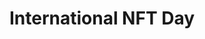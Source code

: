 ---
posted: true
guid: "2AE5036C-2B93-44B7-83CE-232CE7BA10CA"
title: "International NFT Day"
subtitle: ""
description: "Discover the history and evolution of NFTs as the hosts celebrate International NFT Day. Learn about the latest token standards and how NFTs could come to China."
pubDate: "Tue, 20 Sep 2022 18:00:00 -0500"
itunes-explicit: "no"
itunes-episode: 42
itunes-episodeType: full

# More info
youtube-full: https://youtu.be/iZrFzhml5ns
discussion: https://twitter.com/dtedesco1/status/1572363136589770754

# Timeline
timeline:
  - seconds: 75
    title: 037's questions from Ep 22
  - seconds: 127
    title: Revisiting Rawlings NFT drop, already got 2 fake copycat collections!
  - seconds: 353
    title: Happy international NFT day
  - seconds: 400
    title: Slava in the house
  - seconds: 446
    title: Why did you get into this?
  - seconds: 525
    title: You do other token standards?
  - seconds: 645
    title: What are the more recent standards you're watching?
  - seconds: 726
    title: Hellomoto, why Su Squares not featured in Flow's timeline?
  - seconds: 821
    title: Should we airdrop NFTs for the show?
  - seconds: 1230
    title: The 185-square plot
  - seconds: 1623
    title: John, erc721a
  - seconds: 1749
    title: Profanity vanity wallet hack


# File information
enclosure-url: "https://media.phor.net/csh/2022-09-20-episode-42.m4a"
enclosure-length: 36200912
enclosure-type: "audio/x-m4a"
itunes-duration: 1801

# CSH information
badges: []
---